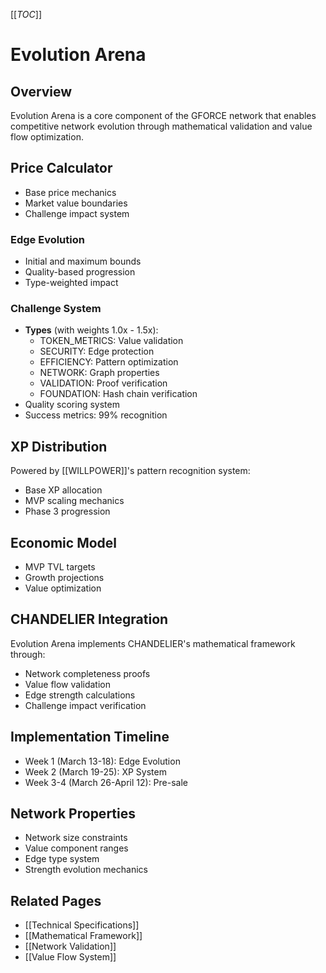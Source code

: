 [[_TOC_]]

# Evolution Arena

## Overview
Evolution Arena is a core component of the GFORCE network that enables competitive network evolution through mathematical validation and value flow optimization.

## Price Calculator
- Base price mechanics
- Market value boundaries
- Challenge impact system

### Edge Evolution
- Initial and maximum bounds
- Quality-based progression
- Type-weighted impact

### Challenge System
- **Types** (with weights 1.0x - 1.5x):
  * TOKEN_METRICS: Value validation
  * SECURITY: Edge protection
  * EFFICIENCY: Pattern optimization 
  * NETWORK: Graph properties
  * VALIDATION: Proof verification
  * FOUNDATION: Hash chain verification
- Quality scoring system
- Success metrics: 99% recognition

## XP Distribution
Powered by [[WILLPOWER]]'s pattern recognition system:
- Base XP allocation
- MVP scaling mechanics
- Phase 3 progression

## Economic Model
- MVP TVL targets
- Growth projections
- Value optimization

## CHANDELIER Integration
Evolution Arena implements CHANDELIER's mathematical framework through:
- Network completeness proofs
- Value flow validation
- Edge strength calculations
- Challenge impact verification

## Implementation Timeline
- Week 1 (March 13-18): Edge Evolution 
- Week 2 (March 19-25): XP System
- Week 3-4 (March 26-April 12): Pre-sale

## Network Properties
- Network size constraints
- Value component ranges
- Edge type system
- Strength evolution mechanics

## Related Pages
- [[Technical Specifications]]
- [[Mathematical Framework]]
- [[Network Validation]]
- [[Value Flow System]]
